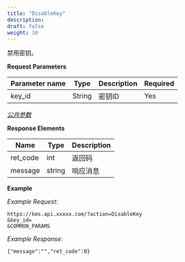 ```yaml
---
title: "DisableKey"
description: 
draft: false
weight: 30
---
```


禁用密钥。

**Request Parameters**

| Parameter name | Type | Description | Required |
| --- | --- | --- | --- |
| key_id         | String | 密钥ID      | Yes      |

[_公共参数_](../../../parameters/)

**Response Elements**

| Name | Type | Description |
| --- | --- | --- |
| ret_code | int  | 返回码      |
| message  | string | 响应消息    |

**Example**

_Example Request_:

```
https://kms.api.xxxxx.com/?action=DisableKey
&key_id=
&COMMON_PARAMS
```

_Example Response_:

```
{"message":"","ret_code":0}
```
